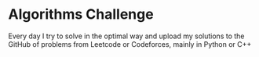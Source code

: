# Algorithms Challenge
Every day I try to solve in the optimal way and upload my solutions to the GitHub of problems from Leetcode or Codeforces, mainly in Python or C++
